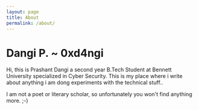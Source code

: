 ```yaml
---
layout: page
title: About
permalink: /about/
---
```

# Dangi P. ~ 0xd4ngi
Hi, this is Prashant Dangi a second year B.Tech Student at Bennett University specialized in Cyber Security. This is my place where i write about anything i am dong experiments with the technical stuff..

I am not a poet or literary scholar, so unfortunately you won't find anything more. ;-)